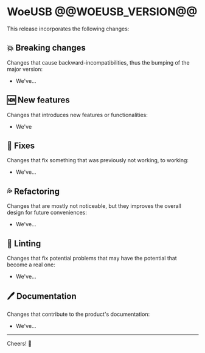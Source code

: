 # WoeUSB @@WOEUSB_VERSION@@

This release incorporates the following changes:

## :boom: Breaking changes

Changes that cause backward-incompatibilities, thus the bumping of the major version:

* We've...

## :new: New features

Changes that introduces new features or functionalities:

* We've

## :wrench: Fixes

Changes that fix something that was previously not working, to working:

* We've...

## :sweat_drops: Refactoring

Changes that are mostly not noticeable, but they improves the overall design for future conveniences:

* We've...

## :pinching_hand: Linting

Changes that fix potential problems that may have the potential that become a real one:

* We've...

## :pen: Documentation

Changes that contribute to the product's documentation:

* We've...

---

Cheers!  :clinking_glasses:
